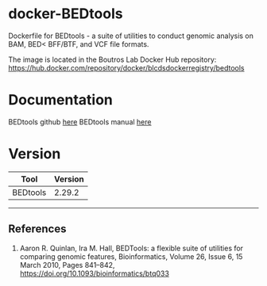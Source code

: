 # docker-BEDtools
Dockerfile for BEDtools - a suite of utilities to conduct genomic analysis on BAM, BED< BFF/BTF, and VCF file formats.

The image is located in the Boutros Lab Docker Hub repository: https://hub.docker.com/repository/docker/blcdsdockerregistry/bedtools


# Documentation
BEDtools github [here](https://github.com/arq5x/bedtools2)
BEDtools manual [here](https://bedtools.readthedocs.io/en/latest/)

# Version
| Tool | Version |
|------|---------|
| BEDtools | 2.29.2 |


---

## References

1. Aaron R. Quinlan, Ira M. Hall, BEDTools: a flexible suite of utilities for comparing genomic features, Bioinformatics, Volume 26, Issue 6, 15 March 2010, Pages 841–842, https://doi.org/10.1093/bioinformatics/btq033
